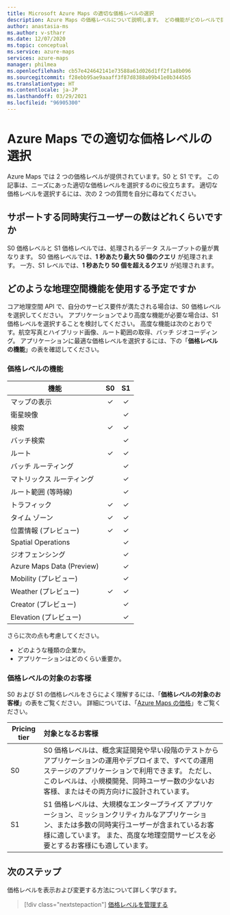 ```yaml
---
title: Microsoft Azure Maps の適切な価格レベルの選択
description: Azure Maps の価格レベルについて説明します。 どの機能がどのレベルで提供されているかを確かめ、価格レベルの選択に関する重要な考慮事項を確認します。
author: anastasia-ms
ms.author: v-stharr
ms.date: 12/07/2020
ms.topic: conceptual
ms.service: azure-maps
services: azure-maps
manager: philmea
ms.openlocfilehash: cb57e424642141e73588a61d026d1ff2f1a8b096
ms.sourcegitcommit: f28ebb95ae9aaaff3f87d8388a09b41e0b3445b5
ms.translationtype: HT
ms.contentlocale: ja-JP
ms.lasthandoff: 03/29/2021
ms.locfileid: "96905300"
---
```

# <a name="choose-the-right-pricing-tier-in-azure-maps"></a>Azure Maps での適切な価格レベルの選択

Azure Maps では 2 つの価格レベルが提供されています。S0 と S1 です。 この記事は、ニーズにあった適切な価格レベルを選択するのに役立ちます。 適切な価格レベルを選択するには、次の 2 つの質問を自分に尋ねてください。

## <a name="how-many-concurrent-users-do-i-plan-to-support"></a>サポートする同時実行ユーザーの数はどれくらいですか

S0 価格レベルと S1 価格レベルでは、処理されるデータ スループットの量が異なります。 S0 価格レベルでは、**1 秒あたり最大 50 個のクエリ** が処理されます。 一方、S1 レベルでは、**1 秒あたり 50 個を超えるクエリ** が処理されます。

## <a name="what-geospatial-capabilities-do-i-plan-to-use"></a>どのような地理空間機能を使用する予定ですか

コア地理空間 API で、自分のサービス要件が満たされる場合は、S0 価格レベルを選択してください。 アプリケーションでより高度な機能が必要な場合は、S1 価格レベルを選択することを検討してください。 高度な機能は次のとおりです。航空写真とハイブリッド画像、ルート範囲の取得、バッチ ジオコーディング。 アプリケーションに最適な価格レベルを選択するには、下の「**価格レベルの機能**」の表を確認してください。

### <a name="pricing-tier-capabilities"></a>価格レベルの機能

| 機能                              |        S0           |  S1      |
|-----------------------------------------|:-------------------:|:--------:|
| マップの表示                              | ✓                   | ✓       |
| 衛星映像                       |                     | ✓        |
| 検索                                  | ✓                    | ✓        |
| バッチ検索                            |                     | ✓        |
| ルート                                   | ✓                    |✓        |
| バッチ ルーティング                            |                    | ✓        |
| マトリックス ルーティング                          |                     | ✓        |
| ルート範囲 (等時線)                |                     | ✓        |
| トラフィック                                |✓                    |✓        |
| タイム ゾーン                               |✓                    |✓        |
| 位置情報 (プレビュー)                    |✓                   |✓        |
| Spatial Operations                        |                    |✓        |
| ジオフェンシング                                |                    |✓        |
| Azure Maps Data (Preview)                |                     | ✓        |
| Mobility (プレビュー)                       |                     | ✓        |
| Weather (プレビュー)                        |✓                    |✓        |
|  Creator (プレビュー)                         |                   |✓        |
|  Elevation (プレビュー)                        |                   |✓        |

さらに次の点も考慮してください。

* どのような種類の企業か。
* アプリケーションはどのくらい重要か。

### <a name="pricing-tier-targeted-customers"></a>価格レベルの対象のお客様

S0 および S1 の価格レベルをさらによく理解するには、「**価格レベルの対象のお客様**」の表をご覧ください。 詳細については、「[Azure Maps の価格](https://azure.microsoft.com/pricing/details/azure-maps/)」をご覧ください。 

| Pricing tier  |     対象となるお客様                                                                |
|-----------------|:-----------------------------------------------------------------------------------------|
| S0            |    S0 価格レベルは、概念実証開発や早い段階のテストからアプリケーションの運用やデプロイまで、すべての運用ステージのアプリケーションで利用できます。 ただし、このレベルは、小規模開発、同時ユーザー数の少ないお客様、またはその両方向けに設計されています。 
| S1            |    S1 価格レベルは、大規模なエンタープライズ アプリケーション、ミッションクリティカルなアプリケーション、または多数の同時実行ユーザーが含まれているお客様に適しています。 また、高度な地理空間サービスを必要とするお客様にも適しています。

## <a name="next-steps"></a>次のステップ

価格レベルを表示および変更する方法について詳しく学びます。

> [!div class="nextstepaction"]
> [価格レベルを管理する](how-to-manage-pricing-tier.md)
